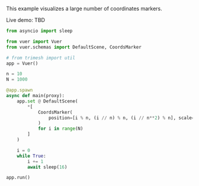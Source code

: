 
This example visualizes a large number of coordinates markers.

Live demo: TBD

```python
from asyncio import sleep

from vuer import Vuer
from vuer.schemas import DefaultScene, CoordsMarker

# from trimesh import util
app = Vuer()

n = 10
N = 1000

@app.spawn
async def main(proxy):
    app.set @ DefaultScene(
        *[
            CoordsMarker(
                position=[i % n, (i // n) % n, (i // n**2) % n], scale=0.25
            )
            for i in range(N)
        ]
    )

    i = 0
    while True:
        i += 1
        await sleep(16)
```

```python
app.run()
```
